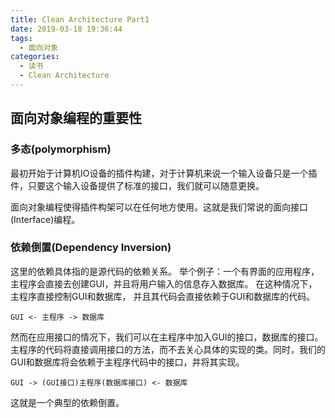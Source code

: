 ```yaml
---
title: Clean Architecture Part1
date: 2019-03-18 19:36:44
tags:
  - 面向对象
categories:
  - 读书
  - Clean Architecture
---
```


## 面向对象编程的重要性

### 多态(polymorphism)

最初开始于计算机IO设备的插件构建，对于计算机来说一个输入设备只是一个插件，只要这个输入设备提供了标准的接口，我们就可以随意更换。

面向对象编程使得插件构架可以在任何地方使用。这就是我们常说的面向接口(Interface)编程。

### 依赖倒置(Dependency Inversion)

这里的依赖具体指的是源代码的依赖关系。
举个例子：一个有界面的应用程序，主程序会直接去创建GUI，并且将用户输入的信息存入数据库。 在这种情况下，主程序直接控制GUI和数据库， 并且其代码会直接依赖于GUI和数据库的代码。
```
GUI <- 主程序 -> 数据库
```

然而在应用接口的情况下，我们可以在主程序中加入GUI的接口，数据库的接口。主程序的代码将直接调用接口的方法，而不去关心具体的实现的类。同时，我们的GUI和数据库将会依赖于主程序代码中的接口，并将其实现。
```
GUI -> (GUI接口)主程序(数据库接口) <- 数据库
```

这就是一个典型的依赖倒置。